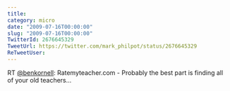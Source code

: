 ```yaml
---
title: 
category: micro
date: "2009-07-16T00:00:00"
slug: "2009-07-16T00:00:00"
TwitterId: 2676645329
TweetUrl: https://twitter.com/mark_philpot/status/2676645329
ReTweetUser: 
---
```


RT [@benkornell](https://twitter.com/benkornell): Ratemyteacher.com - Probably the best part is finding all of your old teachers...
